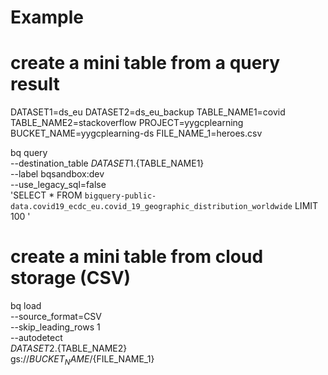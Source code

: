 # Example

# create a mini table from a query result

DATASET1=ds_eu
DATASET2=ds_eu_backup
TABLE_NAME1=covid
TABLE_NAME2=stackoverflow
PROJECT=yygcplearning
BUCKET_NAME=yygcplearning-ds 
FILE_NAME_1=heroes.csv

bq query \
--destination_table ${DATASET1}.${TABLE_NAME1} \
--label bqsandbox:dev \
--use_legacy_sql=false \
'SELECT 
  * 
FROM `bigquery-public-data.covid19_ecdc_eu.covid_19_geographic_distribution_worldwide` 
LIMIT 100
'


#  create a mini table from cloud storage (CSV)

bq load \
    --source_format=CSV \
    --skip_leading_rows 1 \
    --autodetect \
    ${DATASET2}.${TABLE_NAME2} \
    gs://${BUCKET_NAME}/${FILE_NAME_1}